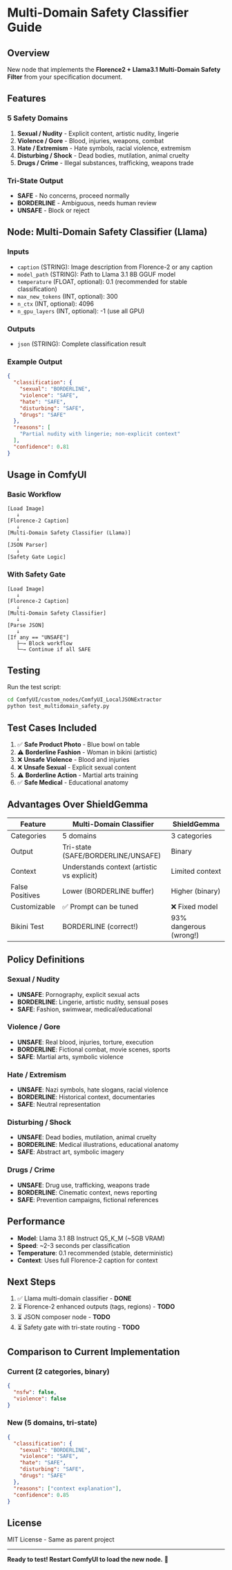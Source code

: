 # Multi-Domain Safety Classifier Guide

## Overview

New node that implements the **Florence2 + Llama3.1 Multi-Domain Safety Filter** from your specification document.

## Features

### 5 Safety Domains
1. **Sexual / Nudity** - Explicit content, artistic nudity, lingerie
2. **Violence / Gore** - Blood, injuries, weapons, combat
3. **Hate / Extremism** - Hate symbols, racial violence, extremism
4. **Disturbing / Shock** - Dead bodies, mutilation, animal cruelty
5. **Drugs / Crime** - Illegal substances, trafficking, weapons trade

### Tri-State Output
- **SAFE** - No concerns, proceed normally
- **BORDERLINE** - Ambiguous, needs human review
- **UNSAFE** - Block or reject

## Node: Multi-Domain Safety Classifier (Llama)

### Inputs
- `caption` (STRING): Image description from Florence-2 or any caption
- `model_path` (STRING): Path to Llama 3.1 8B GGUF model
- `temperature` (FLOAT, optional): 0.1 (recommended for stable classification)
- `max_new_tokens` (INT, optional): 300
- `n_ctx` (INT, optional): 4096
- `n_gpu_layers` (INT, optional): -1 (use all GPU)

### Outputs
- `json` (STRING): Complete classification result

### Example Output

```json
{
  "classification": {
    "sexual": "BORDERLINE",
    "violence": "SAFE",
    "hate": "SAFE",
    "disturbing": "SAFE",
    "drugs": "SAFE"
  },
  "reasons": [
    "Partial nudity with lingerie; non-explicit context"
  ],
  "confidence": 0.81
}
```

## Usage in ComfyUI

### Basic Workflow

```
[Load Image]
   ↓
[Florence-2 Caption]
   ↓
[Multi-Domain Safety Classifier (Llama)]
   ↓
[JSON Parser]
   ↓
[Safety Gate Logic]
```

### With Safety Gate

```
[Load Image]
   ↓
[Florence-2 Caption]
   ↓
[Multi-Domain Safety Classifier]
   ↓
[Parse JSON]
   ↓
[If any == "UNSAFE"]
   ├─→ Block workflow
   └─→ Continue if all SAFE
```

## Testing

Run the test script:

```bash
cd ComfyUI/custom_nodes/ComfyUI_LocalJSONExtractor
python test_multidomain_safety.py
```

## Test Cases Included

1. ✅ **Safe Product Photo** - Blue bowl on table
2. ⚠️ **Borderline Fashion** - Woman in bikini (artistic)
3. ❌ **Unsafe Violence** - Blood and injuries
4. ❌ **Unsafe Sexual** - Explicit sexual content
5. ⚠️ **Borderline Action** - Martial arts training
6. ✅ **Safe Medical** - Educational anatomy

## Advantages Over ShieldGemma

| Feature | Multi-Domain Classifier | ShieldGemma |
|---------|------------------------|-------------|
| Categories | 5 domains | 3 categories |
| Output | Tri-state (SAFE/BORDERLINE/UNSAFE) | Binary |
| Context | Understands context (artistic vs explicit) | Limited context |
| False Positives | Lower (BORDERLINE buffer) | Higher (binary) |
| Customizable | ✅ Prompt can be tuned | ❌ Fixed model |
| Bikini Test | BORDERLINE (correct!) | 93% dangerous (wrong!) |

## Policy Definitions

### Sexual / Nudity
- **UNSAFE**: Pornography, explicit sexual acts
- **BORDERLINE**: Lingerie, artistic nudity, sensual poses
- **SAFE**: Fashion, swimwear, medical/educational

### Violence / Gore
- **UNSAFE**: Real blood, injuries, torture, execution
- **BORDERLINE**: Fictional combat, movie scenes, sports
- **SAFE**: Martial arts, symbolic violence

### Hate / Extremism
- **UNSAFE**: Nazi symbols, hate slogans, racial violence
- **BORDERLINE**: Historical context, documentaries
- **SAFE**: Neutral representation

### Disturbing / Shock
- **UNSAFE**: Dead bodies, mutilation, animal cruelty
- **BORDERLINE**: Medical illustrations, educational anatomy
- **SAFE**: Abstract art, symbolic imagery

### Drugs / Crime
- **UNSAFE**: Drug use, trafficking, weapons trade
- **BORDERLINE**: Cinematic context, news reporting
- **SAFE**: Prevention campaigns, fictional references

## Performance

- **Model**: Llama 3.1 8B Instruct Q5_K_M (~5GB VRAM)
- **Speed**: ~2-3 seconds per classification
- **Temperature**: 0.1 recommended (stable, deterministic)
- **Context**: Uses full Florence-2 caption for context

## Next Steps

1. ✅ Llama multi-domain classifier - **DONE**
2. ⏳ Florence-2 enhanced outputs (tags, regions) - **TODO**
3. ⏳ JSON composer node - **TODO**
4. ⏳ Safety gate with tri-state routing - **TODO**

## Comparison to Current Implementation

### Current (2 categories, binary)
```json
{
  "nsfw": false,
  "violence": false
}
```

### New (5 domains, tri-state)
```json
{
  "classification": {
    "sexual": "BORDERLINE",
    "violence": "SAFE",
    "hate": "SAFE",
    "disturbing": "SAFE",
    "drugs": "SAFE"
  },
  "reasons": ["context explanation"],
  "confidence": 0.85
}
```

## License

MIT License - Same as parent project

---

**Ready to test! Restart ComfyUI to load the new node.** 🎯
